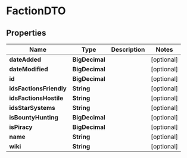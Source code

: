 

# FactionDTO


## Properties

| Name | Type | Description | Notes |
|------------ | ------------- | ------------- | -------------|
|**dateAdded** | **BigDecimal** |  |  [optional] |
|**dateModified** | **BigDecimal** |  |  [optional] |
|**id** | **BigDecimal** |  |  [optional] |
|**idsFactionsFriendly** | **String** |  |  [optional] |
|**idsFactionsHostile** | **String** |  |  [optional] |
|**idsStarSystems** | **String** |  |  [optional] |
|**isBountyHunting** | **BigDecimal** |  |  [optional] |
|**isPiracy** | **BigDecimal** |  |  [optional] |
|**name** | **String** |  |  [optional] |
|**wiki** | **String** |  |  [optional] |



